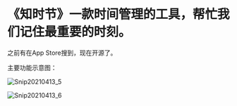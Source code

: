 # 《知时节》一款时间管理的工具，帮忙我们记住最重要的时刻。

之前有在App Store搜到，现在开源了。


主要功能示意图：

![Snip20210413_5](https://user-images.githubusercontent.com/13751828/114515008-7a78ba00-9c6e-11eb-876c-e2f9cd9d4636.png)

![Snip20210413_6](https://user-images.githubusercontent.com/13751828/114515032-7f3d6e00-9c6e-11eb-83c2-61c29eb0bdf6.png)

